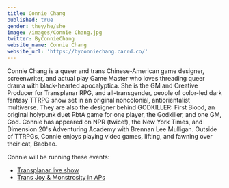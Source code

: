 ```yaml
---
title: Connie Chang
published: true
gender: they/he/she
image: /images/Connie Chang.jpg
twitter: ByConnieChang
website_name: Connie Chang
website_url: 'https://byconniechang.carrd.co/'
---
```


Connie Chang is a queer and trans Chinese-American game designer, screenwriter, and actual play Game Master who loves threading queer drama with black-hearted apocalyptica. She is the GM and Creative Producer for Transplanar RPG, and all-transgender, people of color-led dark fantasy TTRPG show set in an original noncolonial, antiorientalist multiverse. They are also the designer behind GODKILLER: First Blood, an original holypunk duet PbtA game for one player, the Godkiller, and one GM, God. Connie has appeared on NPR (twice!), the New York Times, and Dimension 20's Adventuring Academy with Brennan Lee Mulligan. Outside of TTRPGs, Connie enjoys playing video games, lifting, and fawning over their cat, Baobao.

Connie will be running these events:

* [Transplanar live show](https://www.bigbadcon.com/events/transplanar-live-show/)
* [Trans Joy & Monstrosity in APs](https://www.bigbadcon.com/events/trans-joy-monstrosity-in-aps/)
